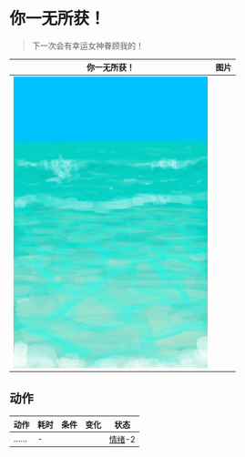 # 你一无所获！  
> 下一次会有幸运女神眷顾我的！  
  
  你一无所获！  |   图片   
 ----  |  ----:   
   |  ![](Sprite/Sea.png)   
  
## 动作  
动作  |  耗时  |  条件  |  变化  |  状态  
----  |  ----  |  ----  |  ----  |  ----  
……<br>  |  -  |    |    |  [情绪](Morale.md)-2  
